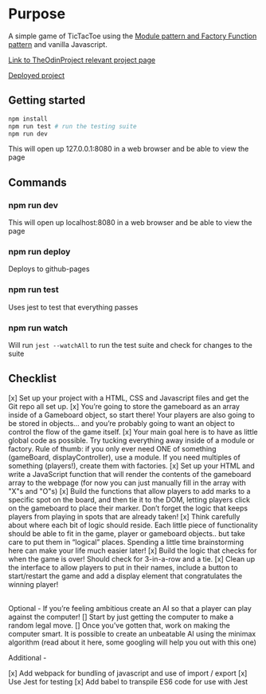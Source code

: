 # Purpose

A simple game of TicTacToe using the [Module pattern and Factory Function pattern](https://www.theodinproject.com/courses/javascript/lessons/factory-functions-and-the-module-pattern?ref=lnav) and vanilla Javascript.

[Link to TheOdinProject relevant project page](https://www.theodinproject.com/courses/javascript/lessons/tic-tac-toe-javascript?ref=lnav)

[Deployed project](https://paramagicdev.github.io/TicTacToeJS)

## Getting started

```bash
npm install
npm run test # run the testing suite
npm run dev
```

This will open up 127.0.0.1:8080 in a web browser and be able to view the page

## Commands

### npm run dev

This will open up localhost:8080 in a web browser and be able to view the page

### npm run deploy

Deploys to github-pages

### npm run test

Uses jest to test that everything passes

### npm run watch

Will run `jest --watchAll` to run the test suite and check for changes to the suite

## Checklist

[x] Set up your project with a HTML, CSS and Javascript files and get the Git repo all set up.
[x] You’re going to store the gameboard as an array inside of a Gameboard object, so start there! Your players are also going to be stored in objects… and you’re probably going to want an object to control the flow of the game itself.
[x] Your main goal here is to have as little global code as possible. Try tucking everything away inside of a module or factory. Rule of thumb: if you only ever need ONE of something (gameBoard, displayController), use a module. If you need multiples of something (players!), create them with factories.
[x] Set up your HTML and write a JavaScript function that will render the contents of the gameboard array to the webpage (for now you can just manually fill in the array with "X"s and "O"s)
[x] Build the functions that allow players to add marks to a specific spot on the board, and then tie it to the DOM, letting players click on the gameboard to place their marker. Don’t forget the logic that keeps players from playing in spots that are already taken!
[x] Think carefully about where each bit of logic should reside. Each little piece of functionality should be able to fit in the game, player or gameboard objects.. but take care to put them in “logical” places. Spending a little time brainstorming here can make your life much easier later!
[x] Build the logic that checks for when the game is over! Should check for 3-in-a-row and a tie.
[x] Clean up the interface to allow players to put in their names, include a button to start/restart the game and add a display element that congratulates the winning player!<br><br>

Optional - If you’re feeling ambitious create an AI so that a player can play against the computer!
[] Start by just getting the computer to make a random legal move.
[] Once you’ve gotten that, work on making the computer smart. It is possible to create an unbeatable AI using the minimax algorithm (read about it here, some googling will help you out with this one)

Additional -

[x] Add webpack for bundling of javascript and use of import / export
[x] Use Jest for testing
[x] Add babel to transpile ES6 code for use with Jest
